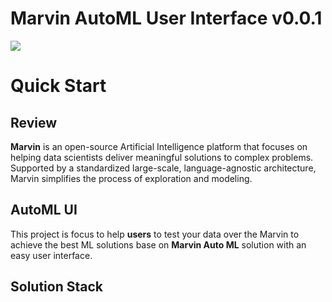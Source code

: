 # Marvin AutoML User Interface v0.0.1

![](https://images-americanas.b2w.io/img/_staging/marvin/marvin.png)

# Quick Start

## Review

**Marvin** is an open-source Artificial Intelligence platform that focuses on helping data scientists deliver meaningful solutions to complex problems. Supported by a standardized large-scale, language-agnostic architecture, Marvin simplifies the process of exploration and modeling.

## AutoML UI
This project is focus to help **users** to test your data over the Marvin to achieve the best ML solutions base on **Marvin Auto ML** solution with an easy user interface.

## Solution Stack
